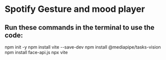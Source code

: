 # Spotify Gesture and mood player

## Run these commands in the terminal to use the code: 

npm init -y
npm install vite --save-dev
npm install @mediapipe/tasks-vision
npm install face-api.js
npx vite
